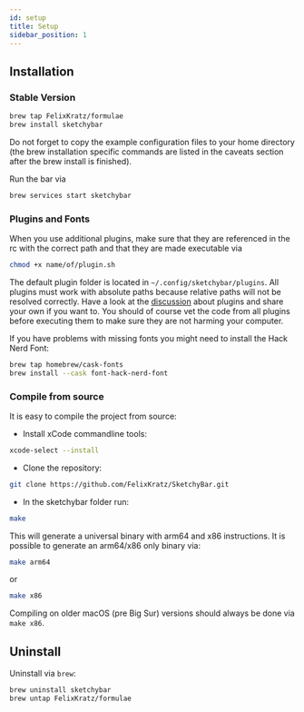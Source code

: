 ```yaml
---
id: setup
title: Setup
sidebar_position: 1
---
```


## Installation
### Stable Version
```bash
brew tap FelixKratz/formulae
brew install sketchybar
```
Do not forget to copy the example configuration files to your home directory (the brew installation specific commands are listed in the caveats section after the brew install is finished).

Run the bar via
```bash
brew services start sketchybar
```

### Plugins and Fonts
When you use additional plugins, make sure that they are referenced in the rc with the correct path and that they are made executable via
```bash
chmod +x name/of/plugin.sh
```
The default plugin folder is located in `~/.config/sketchybar/plugins`.
All plugins must work with absolute paths because relative paths will not be resolved correctly.
Have a look at the [discussion](https://github.com/FelixKratz/SketchyBar/discussions/12) about plugins and share your own if you want to.
You should of course vet the code from all plugins before executing them to make sure they are not harming your computer.

If you have problems with missing fonts you might need to install the Hack Nerd Font:
```bash
brew tap homebrew/cask-fonts
brew install --cask font-hack-nerd-font
```

### Compile from source
It is easy to compile the project from source:

- Install xCode commandline tools:
```bash
xcode-select --install
```

- Clone the repository:
```bash
git clone https://github.com/FelixKratz/SketchyBar.git
```

- In the sketchybar folder run:
```bash
make
```

This will generate a universal binary with arm64 and x86 instructions. It is
possible to generate an arm64/x86 only binary via:

```bash
make arm64
```
or
```bash
make x86
```
Compiling on older macOS (pre Big Sur) versions should always be done via `make x86`.

## Uninstall
Uninstall via `brew`:
```bash
brew uninstall sketchybar
brew untap FelixKratz/formulae
```
